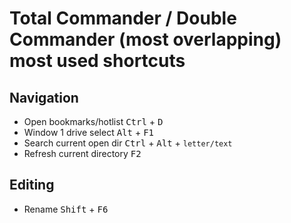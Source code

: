 # Total Commander / Double Commander (most overlapping) most used shortcuts

## Navigation

- Open bookmarks/hotlist <kbd>Ctrl</kbd> + <kbd>D</kbd>
- Window 1 drive select <kbd>Alt</kbd> + <kbd>F1</kbd>
- Search current open dir <kbd>Ctrl</kbd> + <kbd>Alt</kbd> + <code>letter/text</code>
- Refresh current directory <kbd>F2</kbd>

## Editing

- Rename <kbd>Shift</kbd> + <kbd>F6</kbd>
